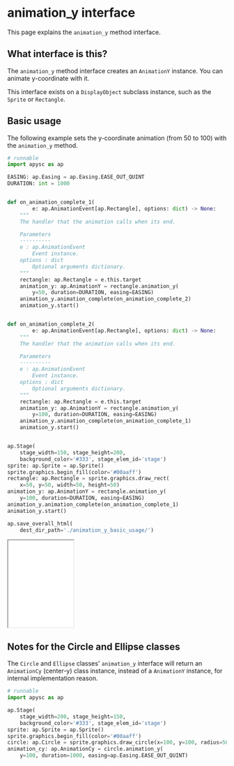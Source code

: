 # animation_y interface

This page explains the `animation_y` method interface.

## What interface is this?

The `animation_y` method interface creates an `AnimationY` instance. You can animate y-coordinate with it.

This interface exists on a `DisplayObject` subclass instance, such as the `Sprite` or `Rectangle`.

## Basic usage

The following example sets the y-coordinate animation (from 50 to 100) with the `animation_y` method.

```py
# runnable
import apysc as ap

EASING: ap.Easing = ap.Easing.EASE_OUT_QUINT
DURATION: int = 1000


def on_animation_complete_1(
        e: ap.AnimationEvent[ap.Rectangle], options: dict) -> None:
    """
    The handler that the animation calls when its end.

    Parameters
    ----------
    e : ap.AnimationEvent
        Event instance.
    options : dict
        Optional arguments dictionary.
    """
    rectangle: ap.Rectangle = e.this.target
    animation_y: ap.AnimationY = rectangle.animation_y(
        y=50, duration=DURATION, easing=EASING)
    animation_y.animation_complete(on_animation_complete_2)
    animation_y.start()


def on_animation_complete_2(
        e: ap.AnimationEvent[ap.Rectangle], options: dict) -> None:
    """
    The handler that the animation calls when its end.

    Parameters
    ----------
    e : ap.AnimationEvent
        Event instance.
    options : dict
        Optional arguments dictionary.
    """
    rectangle: ap.Rectangle = e.this.target
    animation_y: ap.AnimationY = rectangle.animation_y(
        y=100, duration=DURATION, easing=EASING)
    animation_y.animation_complete(on_animation_complete_1)
    animation_y.start()


ap.Stage(
    stage_width=150, stage_height=200,
    background_color='#333', stage_elem_id='stage')
sprite: ap.Sprite = ap.Sprite()
sprite.graphics.begin_fill(color='#00aaff')
rectangle: ap.Rectangle = sprite.graphics.draw_rect(
    x=50, y=50, width=50, height=50)
animation_y: ap.AnimationY = rectangle.animation_y(
    y=100, duration=DURATION, easing=EASING)
animation_y.animation_complete(on_animation_complete_1)
animation_y.start()

ap.save_overall_html(
    dest_dir_path='./animation_y_basic_usage/')
```

<iframe src="static/animation_y_basic_usage/index.html" width="150" height="200"></iframe>

## Notes for the Circle and Ellipse classes

The `Circle` and `Ellipse` classes' `animation_y` interface will return an `AnimationCy` (center-y) class instance, instead of a `AnimationY` instance, for internal implementation reason.

```py
# runnable
import apysc as ap

ap.Stage(
    stage_width=200, stage_height=150,
    background_color='#333', stage_elem_id='stage')
sprite: ap.Sprite = ap.Sprite()
sprite.graphics.begin_fill(color='#00aaff')
circle: ap.Circle = sprite.graphics.draw_circle(x=100, y=100, radius=50)
animation_cy: ap.AnimationCy = circle.animation_y(
    y=100, duration=1000, easing=ap.Easing.EASE_OUT_QUINT)
```
